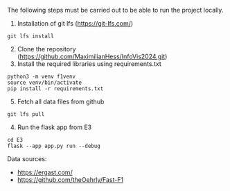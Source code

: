 The following steps must be carried out to be able to run the project locally.

1. Installation of git lfs (https://git-lfs.com/) 

```
git lfs install
```

2. Clone the repository (https://github.com/MaximilianHess/InfoVis2024.git)
3. Install the required libraries using requirements.txt
```
python3 -m venv f1venv
source venv/bin/activate
pip install -r requirements.txt
```
5. Fetch all data files from github
```
git lfs pull
```
4. Run the flask app from E3
``` 
cd E3
flask --app app.py run --debug 
```

Data sources: 
- https://ergast.com/
- https://github.com/theOehrly/Fast-F1

